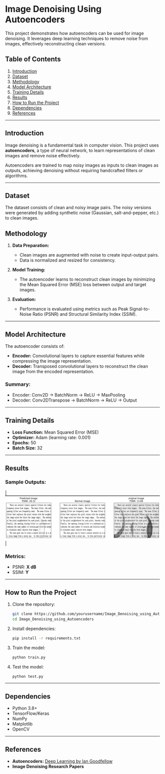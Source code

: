 
# Image Denoising Using Autoencoders  

This project demonstrates how autoencoders can be used for image denoising. It leverages deep learning techniques to remove noise from images, effectively reconstructing clean versions.  

## Table of Contents  
1. [Introduction](#introduction)  
2. [Dataset](#dataset)  
3. [Methodology](#methodology)  
4. [Model Architecture](#model-architecture)  
5. [Training Details](#training-details)  
6. [Results](#results)  
7. [How to Run the Project](#how-to-run-the-project)  
8. [Dependencies](#dependencies)  
9. [References](#references)  

---

## Introduction  
Image denoising is a fundamental task in computer vision. This project uses **autoencoders**, a type of neural network, to learn representations of clean images and remove noise effectively.  

Autoencoders are trained to map noisy images as inputs to clean images as outputs, achieving denoising without requiring handcrafted filters or algorithms.  

---

## Dataset  
The dataset consists of clean and noisy image pairs. The noisy versions were generated by adding synthetic noise (Gaussian, salt-and-pepper, etc.) to clean images.  

## Methodology  
1. **Data Preparation:**  
   - Clean images are augmented with noise to create input-output pairs.  
   - Data is normalized and resized for consistency.  

2. **Model Training:**  
   - The autoencoder learns to reconstruct clean images by minimizing the Mean Squared Error (MSE) loss between output and target images.  

3. **Evaluation:**  
   - Performance is evaluated using metrics such as Peak Signal-to-Noise Ratio (PSNR) and Structural Similarity Index (SSIM).  

---

## Model Architecture  
The autoencoder consists of:  
- **Encoder:** Convolutional layers to capture essential features while compressing the image representation.  
- **Decoder:** Transposed convolutional layers to reconstruct the clean image from the encoded representation.  

### Summary:  
- Encoder: Conv2D → BatchNorm → ReLU → MaxPooling  
- Decoder: Conv2DTranspose → BatchNorm → ReLU → Output  

---

## Training Details  
- **Loss Function:** Mean Squared Error (MSE)  
- **Optimizer:** Adam (learning rate: 0.001)  
- **Epochs:** 50  
- **Batch Size:** 32  

---

## Results  
### Sample Outputs:  

 
| ![image](image.png)  |  

### Metrics:  
- PSNR: **X dB**  
- SSIM: **Y**  

---

## How to Run the Project  
1. Clone the repository:  
   ```bash  
   git clone https://github.com/yourusername/Image_Denoising_using_Autoencoders.git  
   cd Image_Denoising_using_Autoencoders  
   ```  

2. Install dependencies:  
   ```bash  
   pip install -r requirements.txt  
   ```  

3. Train the model:  
   ```bash  
   python train.py  
   ```  

4. Test the model:  
   ```bash  
   python test.py  
   ```  

---

## Dependencies  
- Python 3.8+  
- TensorFlow/Keras  
- NumPy  
- Matplotlib  
- OpenCV  



---

## References  
- **Autoencoders:** [Deep Learning by Ian Goodfellow](https://www.deeplearningbook.org/)    
- **Image Denoising Research Papers**  


